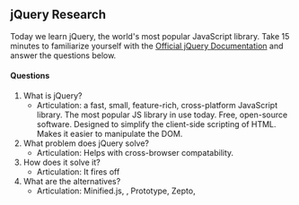 ## jQuery Research

Today we learn jQuery, the world's most popular JavaScript library. Take 15 minutes to familiarize yourself with the [Official jQuery Documentation](http://jquery.com/) and answer the questions below.

#### Questions

1. What is jQuery?
    - Articulation: a fast, small, feature-rich, cross-platform JavaScript library. The most popular JS library in use today. Free, open-source software. Designed to simplify the client-side scripting of HTML. Makes it easier to manipulate the DOM.
1. What problem does jQuery solve?
    - Articulation: Helps with cross-browser  compatability.
1. How does it solve it?
    - Articulation: It fires off
1. What are the alternatives?
    - Articulation: Minified.js, , Prototype, Zepto,

